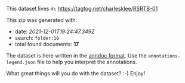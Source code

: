 This dataset lives in: https://tagtog.net/charlesklee/RSRTB-01

This zip was generated with:
  * date: _2021-12-01T19:24:47.349Z_
  * search: `folder:10`
  * total found documents: **17**

The dataset is here written in the [anndoc format](https://docs.tagtog.net/anndoc.html). Use the `annotations-legend.json` file to help you interpret the annotations.


What great things will you do with the dataset? :-) Enjoy!

